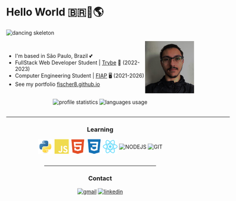 # Hello World 🇧🇷🤝🌎

<div align="left">
<img width="30" alt="dancing skeleton" src="https://s2.glbimg.com/XFnCs_dZZttj1T1Va27lwdEfk2w=/smart/e.glbimg.com/og/ed/f/original/2018/12/19/esqueleto_OH4UCln.gif"/></h4></p>
<img align="right" height="140" alt="fischer photo" src="/profile.jpeg"/>
</div>

<br>

* I'm based in São Paulo, Brazil 💕
* FullStack Web Developer Student | [Trybe](https://www.betrybe.com/) 🚀 (2022-2023)
* Computer Engineering Student | [FIAP](https://www.fiap.com.br/) 🖥️ (2021-2026)
* See my portfolio <a href="https://fischer8.github.io">fischer8.github.io</a>

<br>

<div align="center">
<img height="150em" alt="profile statistics"src="https://github-readme-stats.vercel.app/api?username=fischer8&show_icons=true&theme=dark"/> 
<img height="150em" alt="languages usage" src="https://github-readme-stats.vercel.app/api/top-langs/?username=fischer8&layout=compact&theme=dark"/>
</div>
<div style="display: inline_block" align="center"><br><hr width="600em">
 <h3>Learning</h3>
 
 <img align="center" alt="HTML" height="40" width="40" src="https://raw.githubusercontent.com/devicons/devicon/master/icons/python/python-original.svg">
 <img align="center" alt="JS" height="40" width="39" src="https://raw.githubusercontent.com/devicons/devicon/master/icons/javascript/javascript-plain.svg">
 
 <img align="center" alt="HTML" height="40" width="40" src="https://raw.githubusercontent.com/devicons/devicon/master/icons/html5/html5-plain.svg">
 <img align="center" alt="CSS" height="40" width="40" src="https://raw.githubusercontent.com/devicons/devicon/master/icons/css3/css3-plain.svg">
 <img align="center" alt="REACT" height="40" width="40" src="https://raw.githubusercontent.com/devicons/devicon/master/icons/react/react-original.svg">  
 <img align="center" alt="NODEJS" height="40" width="40" src="https://cdn.jsdelivr.net/gh/devicons/devicon/icons/nodejs/nodejs-plain.svg">
 <img align="center" alt="GIT" height="40" width="40" src="https://cdn.jsdelivr.net/gh/devicons/devicon/icons/git/git-plain.svg">       
</div><br>
<div align="center"><hr width="300em">
 <h3>Contact</h3>
  <a href="mailto:fischxr@gmail.com"><img height="40" alt="gmail" src=https://img.shields.io/badge/Gmail-D14836?style=for-the-badge&logo=gmail&logoColor=white
 target="_blank"></a>
  <a href="https://www.linkedin.com/in/henrique-fischer-92797a239/" target="_blank"><img alt="linkedin" height="40" src="https://img.shields.io/badge/-LinkedIn-%230077B5?style=for-the-badge&logo=linkedin&logoColor=white" target="_blank"></a>  
</div>

